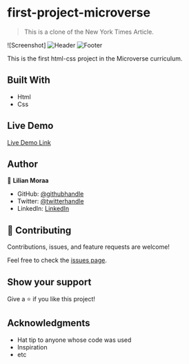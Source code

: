 # first-project-microverse

> This is a clone of the New York Times Article.

![Screenshot]
![Header]()
![Footer]()


This is the first html-css project in the Microverse curriculum.

## Built With

- Html
- Css

## Live Demo

[Live Demo Link](https://livedemo.com)


## Author

👤 **Lilian Moraa**

- GitHub: [@githubhandle](https://github.com/lily-coder)
- Twitter: [@twitterhandle](https://twitter.com/LilianM53742529)
- LinkedIn: [LinkedIn](https://www.linkedin.com/in/lilian-moraa-99950b1b8)

## 🤝 Contributing

Contributions, issues, and feature requests are welcome!

Feel free to check the [issues page](../../issues/).

## Show your support

Give a ⭐️ if you like this project!

## Acknowledgments

- Hat tip to anyone whose code was used
- Inspiration
- etc
